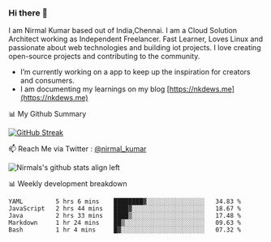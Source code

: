 ### Hi there 👋

 I am Nirmal Kumar based out of India,Chennai. I am a Cloud Solution Architect working as Independent Freelancer. Fast Learner, Loves Linux and passionate about web technologies and building iot projects. I love creating open-source projects and contributing to the community.

- I’m currently working on a app to keep up the inspiration for creators and consumers.
- I am documenting my learnings on my blog [https://nkdews.me](https://nkdews.me)


📊 My Github Summary

[![GitHub Streak](https://github-readme-streak-stats.herokuapp.com?user=nk-gears&theme=dark&hide_border=true&date_format=M%20j%5B%2C%20Y%5D)](https://git.io/streak-stats)


📫 Reach Me via  Twitter : [@nirmal_kumar](https://twitter.com/nirmal_kumar)

![Nirmals's github stats align left](https://github-readme-stats.vercel.app/api?username=nk-gears&show_icons=true)


📊 Weekly development breakdown

<!--START_SECTION:waka-->
```text
YAML         5 hrs 6 mins    ████████▓░░░░░░░░░░░░░░░░   34.83 % 
JavaScript   2 hrs 44 mins   ████▓░░░░░░░░░░░░░░░░░░░░   18.67 % 
Java         2 hrs 33 mins   ████▒░░░░░░░░░░░░░░░░░░░░   17.48 % 
Markdown     1 hr 24 mins    ██▒░░░░░░░░░░░░░░░░░░░░░░   09.63 % 
Bash         1 hr 4 mins     █▓░░░░░░░░░░░░░░░░░░░░░░░   07.32 % 
```
<!--END_SECTION:waka-->


